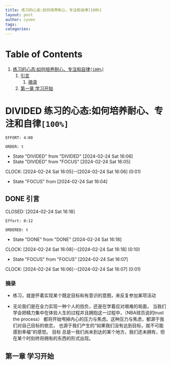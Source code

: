 ```yaml
---
title: 练习的心态:如何培养耐心、专注和自律[100%]
layout: post
author: cyven
tags:
categories:
---
```



# Table of Contents

1.  [练习的心态:如何培养耐心、专注和自律<code>[100%]</code>](#orga3c931a)
    1.  [引言](#orgc8b8b2b)
        1.  [摘录](#org90dbf6e)
    2.  [第一章 学习开始](#orge5c50d2)


<a id="orga3c931a"></a>

# DIVIDED 练习的心态:如何培养耐心、专注和自律<code>[100%]</code>

    EFFORT: 4:00

    ORDER: t

-   State "DIVIDED"    from "DIVIDED"    <span class="timestamp-wrapper"><span class="timestamp">[2024-02-24 Sat 16:06]</span></span>
-   State "DIVIDED"    from "FOCUS"      <span class="timestamp-wrapper"><span class="timestamp">[2024-02-24 Sat 16:05]</span></span>

<p>
<span class="timestamp-wrapper">
<span class="timestamp-kwd">CLOCK:</span> <span class="timestamp">[2024-02-24 Sat 16:05]--[2024-02-24 Sat 16:06] </span> <span class="timestamp">(0:01)</span>
</span>
</p>

-   State "FOCUS"      from              <span class="timestamp-wrapper"><span class="timestamp">[2024-02-24 Sat 16:04]</span></span>


<a id="orgc8b8b2b"></a>

## DONE 引言

<p><span class="timestamp-wrapper"><span class="timestamp-kwd">CLOSED:</span> <span class="timestamp">[2024-02-24 Sat 16:18]</span></span></p>

    Effort: 0:12

    ORDERED: t

-   State "DONE"       from "DONE"       <span class="timestamp-wrapper"><span class="timestamp">[2024-02-24 Sat 16:18]</span></span>

<p>
<span class="timestamp-wrapper">
<span class="timestamp-kwd">CLOCK:</span> <span class="timestamp">[2024-02-24 Sat 16:08]--[2024-02-24 Sat 16:18] </span> <span class="timestamp">(0:10)</span>
</span>
</p>

-   State "FOCUS"      from "FOCUS"      <span class="timestamp-wrapper"><span class="timestamp">[2024-02-24 Sat 16:07]</span></span>

<p>
<span class="timestamp-wrapper">
<span class="timestamp-kwd">CLOCK:</span> <span class="timestamp">[2024-02-24 Sat 16:06]--[2024-02-24 Sat 16:07] </span> <span class="timestamp">(0:01)</span>
</span>
</p>


<a id="org90dbf6e"></a>

### 摘录

-   练习，就是怀着实现某个既定目标和有意识的意图，来反复参加某项活动

-   无论我们是在全力实现一种个人的抱负，还是在学着应对艰难的局面，
    当我们学会把精力集中在体验人生的过程并且拥抱这一过程中，（NBA球员说的trust the process）
    都将开始甩掉内心的压力与焦虑。这种压力与焦虑，都源于我们对自己目标的依恋，
    也源于我们产生的“如果我们没有达到目标，就不可能感到幸福”的感觉。
    目标 总是一我们尚未到达的某个地方，我们还未拥有，但在某个时刻终将拥有的东西的形式出现。


<a id="orge5c50d2"></a>

## 第一章 学习开始
